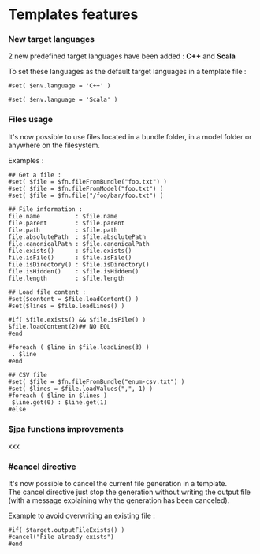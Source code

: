 # Templates features

### New target languages

2 new predefined target languages have been added : **C++** and **Scala** 

To set these languages as the default target languages in a template file :

```text
#set( $env.language = 'C++' )
```

```text
#set( $env.language = 'Scala' )
```

### Files usage

It's now possible to use files located in a bundle folder, in a model folder or anywhere on the filesystem.

Examples :

```text
## Get a file :
#set( $file = $fn.fileFromBundle("foo.txt") )
#set( $file = $fn.fileFromModel("foo.txt") )
#set( $file = $fn.file("/foo/bar/foo.txt") )

## File information :
file.name          : $file.name
file.parent        : $file.parent
file.path          : $file.path
file.absolutePath  : $file.absolutePath
file.canonicalPath : $file.canonicalPath
file.exists()      : $file.exists()
file.isFile()      : $file.isFile()
file.isDirectory() : $file.isDirectory()
file.isHidden()    : $file.isHidden()
file.length        : $file.length

## Load file content :
#set($content = $file.loadContent() )
#set($lines = $file.loadLines() )

#if( $file.exists() && $file.isFile() )
$file.loadContent(2)## NO EOL
#end

#foreach ( $line in $file.loadLines(3) )
 . $line
#end

## CSV file
#set( $file = $fn.fileFromBundle("enum-csv.txt") )
#set( $lines = $file.loadValues(",", 1) )
#foreach ( $line in $lines )
 $line.get(0) : $line.get(1) 
#else
```



### $jpa functions improvements

xxx



### \#cancel directive

It's now possible to cancel the current file generation in a template.  
The cancel directive just stop the generation without writing the output file \(with a message explaining why the generation has been canceled\).

Example to avoid overwriting an existing file :

```text
#if( $target.outputFileExists() )
#cancel("File already exists")
#end
```

